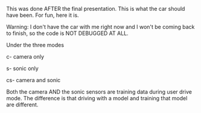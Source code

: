 This was done AFTER the final presentation. This is what the car should have been. For fun, here it is.

Warning: I don't have the car with me right now and I won't be coming back to finish, so the code is NOT DEBUGGED AT ALL.

Under the three modes

c- camera only

s- sonic only

cs- camera and sonic


Both the camera AND the sonic sensors are training data during user drive mode.
The difference is that driving with a model and training that model are different.
